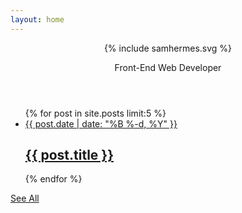 ```yaml
---
layout: home
---
```

<header class="home-header">
  {% include samhermes.svg %}
  <p>Front-End Web Developer</p>
</header>
<div class="post-list">
  <ul>
  {% for post in site.posts limit:5 %}
    <li>
    <a class="post-link" href="{{ post.url | prepend: site.baseurl }}">
      <span class="post-meta">{{ post.date | date: "%B %-d, %Y" }}</span>
      <h2>{{ post.title }}</h2>
    </a>
    </li>
  {% endfor %}
  </ul>
  <div class="see-all">
    <a href="/posts">See All</a>
  </div>
</div>


